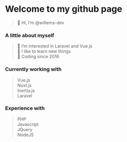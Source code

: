 # Welcome to my github page
> 👋 Hi, I’m @willems-dev

### A little about myself
> 👀 I’m interested in Laravel and Vue.js\
> 🔎 I like to learn new things\
> 📅 Coding since 2016

### Currently working with
> Vue.js\
> Nuxt.js\
> Inertia.js\
> Laravel

### Experience with
> PHP\
> Javascript\
> JQuery\
> NodeJS
